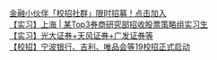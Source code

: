   
[金融小伙伴「校招社群」限时招募！点击加入](http://www.dianyue.me/archives/121/w84rueb4lspgwur0/)  
[【实习】上海 | 某Top3券商研究部招收股票策略组实习生](http://www.dianyue.me/archives/235/ldjkcuncafqf2ju3/)  
[【实习】光大证券+天风证券+广发证券等](http://www.dianyue.me/archives/235/abwqdj05paelsf33/)  
[【校招】宁波银行、吉利、唯品会等19校招正式启动](http://www.dianyue.me/archives/226/ey4v13t5iuvlqgf1/)